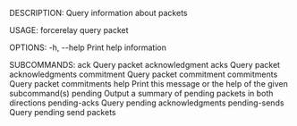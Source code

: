 DESCRIPTION:
Query information about packets

USAGE:
    forcerelay query packet <SUBCOMMAND>

OPTIONS:
    -h, --help    Print help information

SUBCOMMANDS:
    ack              Query packet acknowledgment
    acks             Query packet acknowledgments
    commitment       Query packet commitment
    commitments      Query packet commitments
    help             Print this message or the help of the given subcommand(s)
    pending          Output a summary of pending packets in both directions
    pending-acks     Query pending acknowledgments
    pending-sends    Query pending send packets
